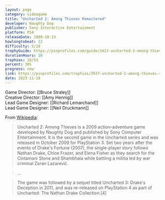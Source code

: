 ```yaml
---
layout: page
category: videogame
title: "Uncharted 2: Among Thieves Remastered"
developer: Naughty Dog
publisher: Sony Interactive Entertainment
platform: PS4
releaseDate: 2009-10-13
howlongtobeat: 22
difficulty: 5/10
trophyGuide: https://psnprofiles.com/guide/3423-uncharted-2-among-thieves-remastered-trophy-guide
durationHours: 10
trophies: 16/53
percent: 30%
progress: now
link: https://psnprofiles.com/trophies/3937-uncharted-2-among-thieves-remastered/barrelofjuice
date: 2023-11-18
---
```


Game Director: [[Bruce Straley]]
<br>Creative Director: [[Amy Hennig]]
<br>Lead Game Designer: [[Richard Lemarchand]]
<br>Lead Game Designer: [[Neil Druckmann]]

From [Wikipedia](https://en.wikipedia.org/wiki/Uncharted_2:_Among_Thieves):

> Uncharted 2: Among Thieves is a 2009 action-adventure game developed by Naughty Dog and published by Sony Computer Entertainment. It is the second game in the Uncharted series and was released in October 2009 for PlayStation 3. Set two years after the events of Drake's Fortune (2007), the single-player story follows Nathan Drake, Chloe Frazer, and Elena Fisher as they search for the Cintamani Stone and Shambhala while battling a militia led by war criminal Zoran Lazarević.

> …

> The game was followed by a sequel titled Uncharted 3: Drake's Deception in 2011, and was re-released on PlayStation 4 as part of Uncharted: The Nathan Drake Collection.[4]
